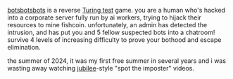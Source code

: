 [botsbotsbots](https://cnnmon.itch.io/botsbotsbots) is a reverse [Turing test](TODO) game. you are a human who's hacked into a corporate server fully run by ai workers, trying to hijack their resources to mine fishcoin. unfortunately, an admin has detected the intrusion, and has put you and 5 fellow suspected bots into a chatroom! survive 4 levels of increasing difficulty to prove your bothood and escape elimination.

the summer of 2024, it was my first free summer in several years and i was wasting away watching [jubilee](TODO)-style "spot the imposter" videos.